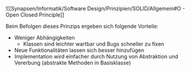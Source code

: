 ![[Synapsen/Informatik/Software Design/Prinzipien/SOLID/Allgemein#O - Open Closed Principle]]

Beim Befolgen dieses Prinzips ergeben sich folgende Vorteile:

- Weniger Abhängigkeiten
	- Klassen sind leichter wartbar und Bugs schneller zu fixen
- Neue Funktionalitäten lassen sich besser hinzufügen
- Implementation wird einfacher durch Nutzung von Abstraktion und Vererbung (abstrakte Methoden in Basisklasse)